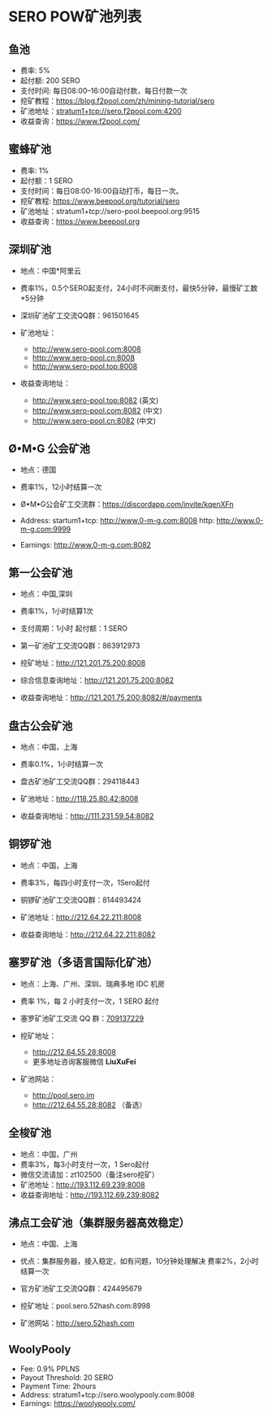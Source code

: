 # SERO POW矿池列表


## 鱼池

* 费率: 5%
* 起付额: 200 SERO  
* 支付时间: 每日08:00–16:00自动付款，每日付款一次
* 挖矿教程：<https://blog.f2pool.com/zh/mining-tutorial/sero> 
* 矿池地址：<stratum1+tcp://sero.f2pool.com:4200>
* 收益查询：<https://www.f2pool.com/> 

## 蜜蜂矿池

* 费率: 1%
* 起付额：1 SERO
* 支付时间：每日08:00-16:00自动打币，每日一次。
* 挖矿教程: <https://www.beepool.org/tutorial/sero>
* 矿池地址：stratum1+tcp://sero-pool.beepool.org:9515
* 收益查询：<https://www.beepool.org>


## 深圳矿池

* 地点：中国*阿里云

* 费率1%，0.5个SERO起支付，24小时不间断支付，最快5分钟，最慢矿工数*5分钟

* 深圳矿池矿工交流QQ群：961501645

* 矿池地址：
  * <http://www.sero-pool.com:8008>
  * <http://www.sero-pool.cn:8008>
  * <http://www.sero-pool.top:8008>

* 收益查询地址：
  * <http://www.sero-pool.top:8082>  (英文)
  * <http://www.sero-pool.com:8082> (中文)
  * <http://www.sero-pool.cn:8082>  (中文)
  

## Ø•M•G 公会矿池

* 地点：德国

* 费率1%，12小时结算一次

* Ø•M•G公会矿工交流群：https://discordapp.com/invite/kqenXFn

* Address: 
   startum1+tcp: <http://www.0-m-g.com:8008>
   http: <http://www.0-m-g.com:9999>

* Earnings:  <http://www.0-m-g.com:8082>



## 第一公会矿池

* 地点：中国,深圳

* 费率1%，1小时结算1次

* 支付周期：1小时 起付额：1 SERO

* 第一矿池矿工交流QQ群：863912973

* 挖矿地址：<http://121.201.75.200:8008>

* 综合信息查询地址：<http://121.201.75.200:8082>

* 收益查询地址：<http://121.201.75.200:8082/#/payments>


## 盘古公会矿池

* 地点：中国，上海
* 费率0.1%，1小时结算一次

* 盘古矿池矿工交流QQ群：294118443

* 矿池地址：<http://118.25.80.42:8008>

* 收益查询地址：<http://111.231.59.54:8082>


## 铜锣矿池

* 地点：中国，上海

* 费率3%，每四小时支付一次，1Sero起付

* 铜锣矿池矿工交流QQ群：814493424

* 矿池地址：<http://212.64.22.211:8008>

* 收益查询地址：<http://212.64.22.211:8082>


## 塞罗矿池（多语言国际化矿池）

* 地点：上海、广州、深圳、瑞典多地 IDC 机房

* 费率 1%，每 2 小时支付一次，1 SERO 起付

* 塞罗矿池矿工交流 QQ 群：[709137229](//shang.qq.com/wpa/qunwpa?idkey=41898c6b30403ce39f6b3f7daee097acd7b1f3b795c16019b8fe401eff0c25ca "SERO 爱好者社区：709137229")


* 挖矿地址：
  * <http://212.64.55.28:8008>
  * 更多地址咨询客服微信 **LiuXuFei**
  
* 矿池网站：
  * <http://pool.sero.im>
  * <http://212.64.55.28:8082> （备选）


## 全梭矿池
* 地点：中国，广州
* 费率3%，每3小时支付一次，1 Sero起付
* 微信交流请加：zt102500（备注sero挖矿）
* 矿池地址：http://193.112.69.239:8008
* 收益查询地址：http://193.112.69.239:8082

## 沸点工会矿池（集群服务器高效稳定）

* 地点：中国、上海
* 优点：集群服务器，接入稳定，如有问题，10分钟处理解决 费率2%，2小时结算一次

* 官方矿池矿工交流QQ群：424495679

* 挖矿地址：pool.sero.52hash.com:8998

* 矿池网站：http://sero.52hash.com

## WoolyPooly

* Fee: 0.9% PPLNS
* Payout Threshold: 20 SERO 
* Payment Time: 2hours 
* Address: stratum1+tcp://sero.woolypooly.com:8008 
* Earnings: https://woolypooly.com/

